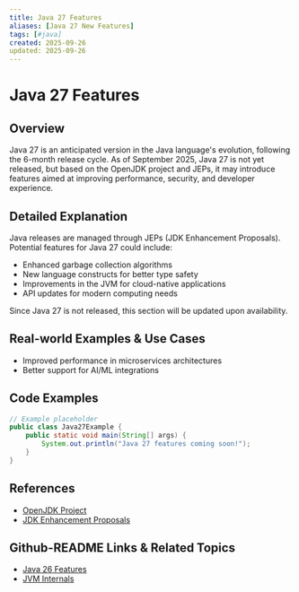 ```yaml
---
title: Java 27 Features
aliases: [Java 27 New Features]
tags: [#java]
created: 2025-09-26
updated: 2025-09-26
---
```


# Java 27 Features

## Overview

Java 27 is an anticipated version in the Java language's evolution, following the 6-month release cycle. As of September 2025, Java 27 is not yet released, but based on the OpenJDK project and JEPs, it may introduce features aimed at improving performance, security, and developer experience.

## Detailed Explanation

Java releases are managed through JEPs (JDK Enhancement Proposals). Potential features for Java 27 could include:

- Enhanced garbage collection algorithms
- New language constructs for better type safety
- Improvements in the JVM for cloud-native applications
- API updates for modern computing needs

Since Java 27 is not released, this section will be updated upon availability.

## Real-world Examples & Use Cases

- Improved performance in microservices architectures
- Better support for AI/ML integrations

## Code Examples

```java
// Example placeholder
public class Java27Example {
    public static void main(String[] args) {
        System.out.println("Java 27 features coming soon!");
    }
}
```

## References

- [OpenJDK Project](https://openjdk.org/)
- [JDK Enhancement Proposals](https://openjdk.org/jeps/0)

## Github-README Links & Related Topics

- [Java 26 Features](../java-26-features/README.md)
- [JVM Internals](../jvm-internals-and-class-loading/README.md)